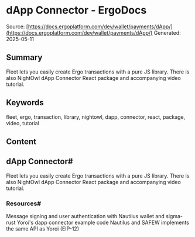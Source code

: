 # dApp Connector - ErgoDocs
Source: [https://docs.ergoplatform.com/dev/wallet/payments/dApp/](https://docs.ergoplatform.com/dev/wallet/payments/dApp/)
Generated: 2025-05-11

## Summary
Fleet lets you easily create Ergo transactions with a pure JS library. There is also NightOwl dApp Connector React package and accompanying video tutorial.

## Keywords
fleet, ergo, transaction, library, nightowl, dapp, connector, react, package, video, tutorial

## Content
## dApp Connector#
Fleet lets you easily create Ergo transactions with a pure JS library. There is also NightOwl dApp Connector React package and accompanying video tutorial.

### Resources#
Message signing and user authentication with Nautilus wallet and sigma-rust
Yoroi's dapp connector example code
Nautilus and SAFEW implements the same API as Yoroi (EIP-12)
